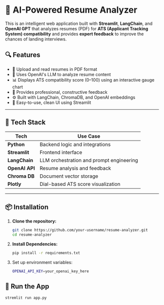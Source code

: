 # 🚀 AI-Powered Resume Analyzer

This is an intelligent web application built with **Streamlit**, **LangChain**, and **OpenAI GPT** that analyzes resumes (PDF) for **ATS (Applicant Tracking System) compatibility** and provides **expert feedback** to improve the chances of landing interviews.

## 🔍 Features

- 📄 Upload and read resumes in PDF format
- 🤖 Uses OpenAI's LLM to analyze resume content
- 📊 Displays ATS compatibility score (0–100) using an interactive gauge chart
- 🧠 Provides professional, constructive feedback
- ⚙️ Built with LangChain, ChromaDB, and OpenAI embeddings
- 💬 Easy-to-use, clean UI using Streamlit

---

## 🧰 Tech Stack

| Tech            | Use Case                          |
|-----------------|-----------------------------------|
| **Python**      | Backend logic and integrations    |
| **Streamlit**   | Frontend interface                |
| **LangChain**   | LLM orchestration and prompt engineering |
| **OpenAI API**  | Resume analysis and feedback      |
| **Chroma DB**   | Document vector storage           |
| **Plotly**      | Dial-based ATS score visualization |

---

## 📦 Installation

1. **Clone the repository:**
   ```bash
   git clone https://github.com/your-username/resume-analyzer.git
   cd resume-analyzer
2. **Install Dependencies:**
   ```bash
   pip install -r requirements.txt
3. Set up environment variables:
   ```bash
   OPENAI_API_KEY=your_openai_key_here

## 🚀 Run the App
```bash
stremlit run app.py

